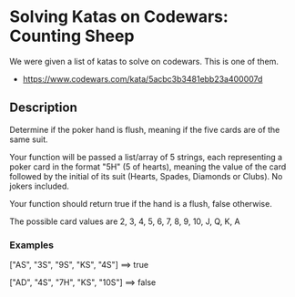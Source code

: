 # Solving Katas on Codewars: Counting Sheep

We were given a list of katas to solve on codewars. This is one of them.

- https://www.codewars.com/kata/5acbc3b3481ebb23a400007d

## Description

Determine if the poker hand is flush, meaning if the five cards are of the same suit.

Your function will be passed a list/array of 5 strings, each representing a poker card in the format "5H" (5 of hearts), meaning the value of the card followed by the initial of its suit (Hearts, Spades, Diamonds or Clubs). No jokers included.

Your function should return true if the hand is a flush, false otherwise.

The possible card values are 2, 3, 4, 5, 6, 7, 8, 9, 10, J, Q, K, A

### Examples

["AS", "3S", "9S", "KS", "4S"] ==> true

["AD", "4S", "7H", "KS", "10S"] ==> false
